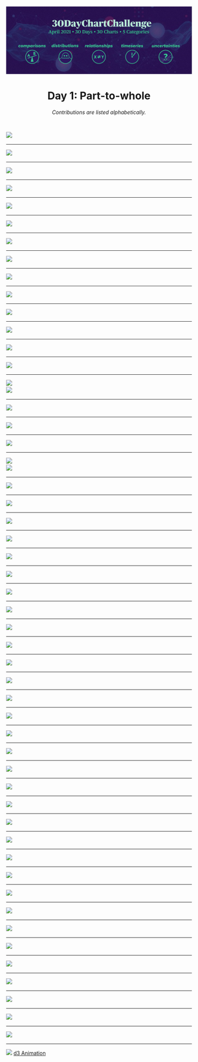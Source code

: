 ![](img/banner.png)

<h1 align="center">Day 1: Part-to-whole</h1>
<p align="center"><em>Contributions are listed alphabetically.</em></p>
<br>


![](https://raw.githubusercontent.com/Z3tt/30DayChartChallenge_Collection2021/main/contributions/day1_part_to_whole/alan_kinene.jpg)
***
![](https://raw.githubusercontent.com/Z3tt/30DayChartChallenge_Collection2021/main/contributions/day1_part_to_whole/alejandro_gomez_pazo.jpg)
***
![](https://raw.githubusercontent.com/Z3tt/30DayChartChallenge_Collection2021/main/contributions/day1_part_to_whole/alenka_gucek.png)
***
![](https://raw.githubusercontent.com/Z3tt/30DayChartChallenge_Collection2021/main/contributions/day1_part_to_whole/amit_levinson.png)
***
![](https://raw.githubusercontent.com/Z3tt/30DayChartChallenge_Collection2021/main/contributions/day1_part_to_whole/anna_purani.jpg)
***
![](https://raw.githubusercontent.com/Z3tt/30DayChartChallenge_Collection2021/main/contributions/day1_part_to_whole/arriskeus.png)
***
![](https://raw.githubusercontent.com/Z3tt/30DayChartChallenge_Collection2021/main/contributions/day1_part_to_whole/cara_thompson.jpg)
***
![](https://raw.githubusercontent.com/Z3tt/30DayChartChallenge_Collection2021/main/contributions/day1_part_to_whole/cedric_scherer.png)
***
![](https://raw.githubusercontent.com/Z3tt/30DayChartChallenge_Collection2021/main/contributions/day1_part_to_whole/claudio_castro.jpg)
***
![](https://raw.githubusercontent.com/Z3tt/30DayChartChallenge_Collection2021/main/contributions/day1_part_to_whole/colin_angus.jpg)
***
![](https://raw.githubusercontent.com/Z3tt/30DayChartChallenge_Collection2021/main/contributions/day1_part_to_whole/daniel_isita.png)
***
![](https://raw.githubusercontent.com/Z3tt/30DayChartChallenge_Collection2021/main/contributions/day1_part_to_whole/david_white.jpg)
***
![](https://raw.githubusercontent.com/Z3tt/30DayChartChallenge_Collection2021/main/contributions/day1_part_to_whole/dominic_roye.jpg)
***
![](https://raw.githubusercontent.com/Z3tt/30DayChartChallenge_Collection2021/main/contributions/day1_part_to_whole/emanuel_haas.jpg)
***
![](https://raw.githubusercontent.com/Z3tt/30DayChartChallenge_Collection2021/main/contributions/day1_part_to_whole/georgios_karamanis.png)<br>
![](https://raw.githubusercontent.com/Z3tt/30DayChartChallenge_Collection2021/main/contributions/day1_part_to_whole/georgios_karamanis_2.png)
***
![](https://raw.githubusercontent.com/Z3tt/30DayChartChallenge_Collection2021/main/contributions/day1_part_to_whole/iljeamka_a.jpg)
***
![](https://raw.githubusercontent.com/Z3tt/30DayChartChallenge_Collection2021/main/contributions/day1_part_to_whole/ilya_kashnitsky.jpg)
***
![](https://raw.githubusercontent.com/Z3tt/30DayChartChallenge_Collection2021/main/contributions/day1_part_to_whole/infometricsNZ.jpg)
***
![](https://raw.githubusercontent.com/Z3tt/30DayChartChallenge_Collection2021/main/contributions/day1_part_to_whole/jake_kaupp_1.jpg)<br>
![](https://raw.githubusercontent.com/Z3tt/30DayChartChallenge_Collection2021/main/contributions/day1_part_to_whole/jake_kaupp_2.jpg)
***
![](https://raw.githubusercontent.com/Z3tt/30DayChartChallenge_Collection2021/main/contributions/day1_part_to_whole/jan_philipp_kolb.png)
***
![](https://raw.githubusercontent.com/Z3tt/30DayChartChallenge_Collection2021/main/contributions/day1_part_to_whole/javi_martinez.jpg)
***
![](https://raw.githubusercontent.com/Z3tt/30DayChartChallenge_Collection2021/main/contributions/day1_part_to_whole/jessica_desrochers.jpg)
***
![](https://raw.githubusercontent.com/Z3tt/30DayChartChallenge_Collection2021/main/contributions/day1_part_to_whole/john_mutiso.jpg)
***
![](https://raw.githubusercontent.com/Z3tt/30DayChartChallenge_Collection2021/main/contributions/day1_part_to_whole/kelvin_tang.png)
***
![](https://raw.githubusercontent.com/Z3tt/30DayChartChallenge_Collection2021/main/contributions/day1_part_to_whole/klaudia_jankowska.png)
***
![](https://raw.githubusercontent.com/Z3tt/30DayChartChallenge_Collection2021/main/contributions/day1_part_to_whole/kristin_kakey.jpg)
***
![](https://raw.githubusercontent.com/Z3tt/30DayChartChallenge_Collection2021/main/contributions/day1_part_to_whole/linda_bennett.png)
***
![](https://raw.githubusercontent.com/Z3tt/30DayChartChallenge_Collection2021/main/contributions/day1_part_to_whole/lorena_abad.png)
***
![](https://raw.githubusercontent.com/Z3tt/30DayChartChallenge_Collection2021/main/contributions/day1_part_to_whole/lorna_brown.jpg)
***
![](https://raw.githubusercontent.com/Z3tt/30DayChartChallenge_Collection2021/main/contributions/day1_part_to_whole/maelle_am.jpg)
***
![](https://raw.githubusercontent.com/Z3tt/30DayChartChallenge_Collection2021/main/contributions/day1_part_to_whole/michael_berry.png)
***
![](https://raw.githubusercontent.com/Z3tt/30DayChartChallenge_Collection2021/main/contributions/day1_part_to_whole/mihaela_bozukova.jpg)
***
![](https://raw.githubusercontent.com/Z3tt/30DayChartChallenge_Collection2021/main/contributions/day1_part_to_whole/mo_wootten.jpg)
***
![](https://raw.githubusercontent.com/Z3tt/30DayChartChallenge_Collection2021/main/contributions/day1_part_to_whole/netra_bhandari.jpg)
***
![](https://raw.githubusercontent.com/Z3tt/30DayChartChallenge_Collection2021/main/contributions/day1_part_to_whole/pamela_schultz.jpg)
***
![](https://raw.githubusercontent.com/Z3tt/30DayChartChallenge_Collection2021/main/contributions/day1_part_to_whole/paula_casado.jpg)
***
![](https://raw.githubusercontent.com/Z3tt/30DayChartChallenge_Collection2021/main/contributions/day1_part_to_whole/quite_grey.jpg)
***
![](https://raw.githubusercontent.com/Z3tt/30DayChartChallenge_Collection2021/main/contributions/day1_part_to_whole/rai_gordejuela.png)
***
![](https://raw.githubusercontent.com/Z3tt/30DayChartChallenge_Collection2021/main/contributions/day1_part_to_whole/rami_krispin.jpg)
***
![](https://raw.githubusercontent.com/Z3tt/30DayChartChallenge_Collection2021/main/contributions/day1_part_to_whole/richard_vogg.jpg)
***
![](https://raw.githubusercontent.com/Z3tt/30DayChartChallenge_Collection2021/main/contributions/day1_part_to_whole/ryan_hart.jpg)
***
![](https://raw.githubusercontent.com/Z3tt/30DayChartChallenge_Collection2021/main/contributions/day1_part_to_whole/sara_acevedo.jpg)
***
![](https://raw.githubusercontent.com/Z3tt/30DayChartChallenge_Collection2021/main/contributions/day1_part_to_whole/sarah_ahannes.png)
***
![](https://raw.githubusercontent.com/Z3tt/30DayChartChallenge_Collection2021/main/contributions/day1_part_to_whole/sarah_enouy.jpg)
***
![](https://raw.githubusercontent.com/Z3tt/30DayChartChallenge_Collection2021/main/contributions/day1_part_to_whole/sharla_gelfand.jpg)
***
![](https://raw.githubusercontent.com/Z3tt/30DayChartChallenge_Collection2021/main/contributions/day1_part_to_whole/shweta.jpg)
***
![](https://raw.githubusercontent.com/Z3tt/30DayChartChallenge_Collection2021/main/contributions/day1_part_to_whole/sian_bladon.jpg)
***
![](https://raw.githubusercontent.com/Z3tt/30DayChartChallenge_Collection2021/main/contributions/day1_part_to_whole/sophie_stroisch.jpg)
***
![](https://raw.githubusercontent.com/Z3tt/30DayChartChallenge_Collection2021/main/contributions/day1_part_to_whole/stella_berzina.jpg)
***
![](https://raw.githubusercontent.com/Z3tt/30DayChartChallenge_Collection2021/main/contributions/day1_part_to_whole/tessa_e.png)
***
![](https://raw.githubusercontent.com/Z3tt/30DayChartChallenge_Collection2021/main/contributions/day1_part_to_whole/tim_schoof.jpg)
***
![](https://raw.githubusercontent.com/Z3tt/30DayChartChallenge_Collection2021/main/contributions/day1_part_to_whole/vizcrazy.png)
[d3 Animation](https://observablehq.com/embed/@urmilaj/phylogeny?cells=chart)
